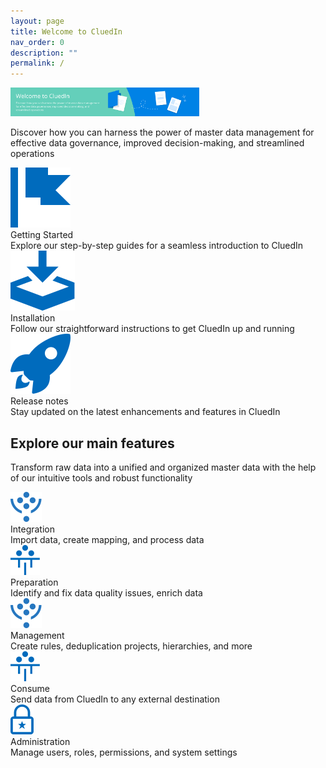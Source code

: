 ```yaml
---
layout: page
title: Welcome to CluedIn
nav_order: 0
description: ""
permalink: /
---
```


<img style="width:60%;margin-top: 0;" src="/assets/images/documention-header.png" alt="Welcome to CluedIn">

Discover how you can harness the power of master data management for effective data governance, improved decision-making, and streamlined operations

<div class="card-line">
  <div class="card" href="/getting-started">
    <div class="icon"><img src="/assets/icons/getting-started.svg" alt="getting started"/></div>
    <div class="title">Getting Started</div>
    <div class="content">Explore our step-by-step guides for a seamless introduction to CluedIn</div>
  </div>
   <div class="card" href="/deployment">
    <div class="icon"><img src="/assets/icons/installation.svg" alt="getting started"/></div>
    <div class="title">Installation</div>
    <div class="content">Follow our straightforward instructions to get CluedIn up and running</div>
  </div>
   <div class="card" href="/release-notes">
    <div class="icon"><img src="/assets/icons/release-note.svg" alt="getting started"/></div>
    <div class="title">Release notes</div>
    <div class="content">Stay updated on the latest enhancements and features in CluedIn</div>
  </div>
</div>

## Explore our main features

Transform raw data into a unified and organized master data with the help of our intuitive tools and robust functionality

<div class="card-line">
  <div class="card-smaller" href="/integration">
    <div class="icon"><img src="/assets/icons/integration.svg" alt="getting started"/></div>
    <div class="title">Integration</div>
    <div class="content">Import data, create mapping, and process data</div>
  </div>
   <div class="card-smaller" href="/Preparation">
    <div class="icon"><img src="/assets/icons/preparation.svg" alt="getting started"/></div>
    <div class="title">Preparation</div>
    <div class="content">Identify and fix data quality issues, enrich data</div>
  </div>
   <!-- <div class="card-smaller" href="/release-notes">
    <div class="icon"><img src="/assets/icons/governance.svg" alt="getting started"/></div>
    <div class="title">Governance</div>
    <div class="content">Explore various data quality metrics</div>
  </div> -->
   <div class="card-smaller" href="/management">
    <div class="icon"><img src="/assets/icons/integration.svg" alt="getting started"/></div>
    <div class="title">Management</div>
    <div class="content">Create rules, deduplication projects, hierarchies, and more</div>
  </div>
</div>
<div class="card-line">
   <div class="card-smaller" href="/consume">
    <div class="icon"><img src="/assets/icons/preparation.svg" alt="getting started"/></div>
    <div class="title">Consume</div>
    <div class="content">Send data from CluedIn to any external destination</div>
  </div>
   <div class="card-smaller" href="/administration">
    <div class="icon"><img src="/assets/icons/governance.svg" alt="getting started"/></div>
    <div class="title">Administration</div>
    <div class="content">Manage users, roles, permissions, and system settings</div>
  </div>
</div>
